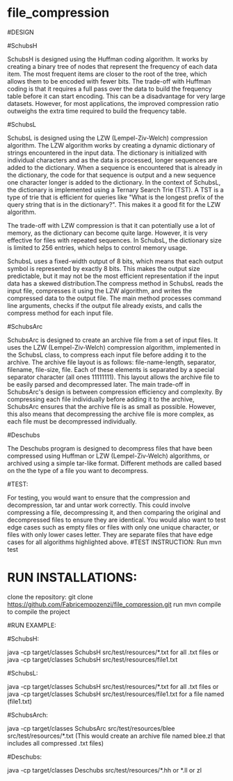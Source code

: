 # file_compression


#DESIGN

#SchubsH

SchubsH is designed using the Huffman coding algorithm. It works by creating a binary tree of nodes that represent the frequency of each data item. The most frequent items are closer to the root of the tree, which allows them to be encoded with fewer bits. The trade-off with Huffman coding is that it requires a full pass over the data to build the frequency table before it can start encoding. This can be a disadvantage for very large datasets. However, for most applications, the improved compression ratio outweighs the extra time required to build the frequency table.

#SchubsL

SchubsL is designed using the LZW (Lempel-Ziv-Welch) compression algorithm. The LZW algorithm works by creating a dynamic dictionary of strings encountered in the input data. The dictionary is initialized with individual characters and as the data is processed, longer sequences are added to the dictionary. When a sequence is encountered that is already in the dictionary, the code for that sequence is output and a new sequence one character longer is added to the dictionary.
In the context of SchubsL, the dictionary is implemented using a Ternary Search Trie (TST). A TST is a type of trie that is efficient for queries like "What is the longest prefix of the query string that is in the dictionary?". This makes it a good fit for the LZW algorithm.

The trade-off with LZW compression is that it can potentially use a lot of memory, as the dictionary can become quite large. However, it is very effective for files with repeated sequences. In SchubsL, the dictionary size is limited to 256 entries, which helps to control memory usage.

SchubsL uses a fixed-width output of 8 bits, which means that each output symbol is represented by exactly 8 bits. This makes the output size predictable, but it may not be the most efficient representation if the input data has a skewed distribution.The compress method in SchubsL reads the input file, compresses it using the LZW algorithm, and writes the compressed data to the output file. The main method processes command line arguments, checks if the output file already exists, and calls the compress method for each input file.

#SchubsArc

SchubsArc is designed to create an archive file from a set of input files. It uses the LZW (Lempel-Ziv-Welch) compression algorithm, implemented in the SchubsL class, to compress each input file before adding it to the archive.
The archive file layout is as follows: file-name-length, separator, filename, file-size, file. Each of these elements is separated by a special separator character (all ones 11111111). This layout allows the archive file to be easily parsed and decompressed later.
The main trade-off in SchubsArc's design is between compression efficiency and complexity. By compressing each file individually before adding it to the archive, SchubsArc ensures that the archive file is as small as possible. However, this also means that decompressing the archive file is more complex, as each file must be decompressed individually.

#Deschubs

The Deschubs program is designed to decompress files that have been compressed using Huffman or LZW (Lempel-Ziv-Welch) algorithms, or archived using a simple tar-like format. Different methods are called based on the the type of a file you want to decompress. 

#TEST: 

For testing, you would want to ensure that the compression and decompression, tar and untar work correctly. This could involve compressing a file, decompressing it, and then comparing the original and decompressed files to ensure they are identical. You would also want to test edge cases such as empty files or files with only one unique character, or files with only lower cases letter. They are separate files that have edge cases for all algorithms highlighted above. 
 #TEST INSTRUCTION: Run mvn test

# RUN INSTALLATIONS:

clone the repository: git clone https://github.com/Fabricempozenzi/file_compression.git 
run mvn compile to compile the project

#RUN EXAMPLE:

#SchubsH:

java -cp target/classes SchubsH src/test/resources/*.txt for all .txt files or java -cp target/classes SchubsH src/test/resources/file1.txt

#SchubsL: 

java -cp target/classes SchubsH src/test/resources/*.txt for all .txt files or java -cp target/classes SchubsH src/test/resources/file1.txt for a file named (file1.txt)

#SchubsArch:

java -cp target/classes SchubsArc src/test/resources/blee  src/test/resources/*.txt (This would create an archive file named blee.zl that includes all compressed .txt files)

#Deschubs:

java -cp target/classes Deschubs src/test/resources/*.hh  or *.ll or zl
